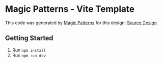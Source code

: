 # Magic Patterns - Vite Template

This code was generated by [Magic Patterns](https://magicpatterns.com) for this design: [Source Design](https://magicpatterns.com/c/jwvwjrzj4spt6g9mfv14rq)

## Getting Started

1. Run `npm install`
2. Run `npm run dev`
